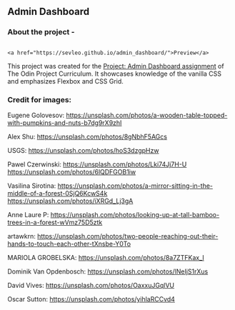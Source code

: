 ## Admin Dashboard


### About the project - <h2 align="center">
    <a href="https://sevleo.github.io/admin_dashboard/">Preview</a>
</h2>
This project was created for the <a href="https://www.theodinproject.com/lessons/node-path-intermediate-html-and-css-admin-dashboard#assignment">Project: Admin Dashboard assignment</a> of The Odin Project Curriculum. It showcases knowledge of the vanilla CSS and emphasizes Flexbox and CSS Grid.






### Credit for images:
Eugene Golovesov:
https://unsplash.com/photos/a-wooden-table-topped-with-pumpkins-and-nuts-b7dg9rX9zhI

Alex Shu:
https://unsplash.com/photos/8gNbhF5AGcs

USGS:
https://unsplash.com/photos/hoS3dzgpHzw


Pawel Czerwinski:
https://unsplash.com/photos/Lki74Jj7H-U
https://unsplash.com/photos/6lQDFGOB1iw

Vasilina Sirotina:
https://unsplash.com/photos/a-mirror-sitting-in-the-middle-of-a-forest-0SjQ6KcwS4k
https://unsplash.com/photos/iXRGd_Lj3gA

Anne Laure P:
https://unsplash.com/photos/looking-up-at-tall-bamboo-trees-in-a-forest-wVmz75D5ztk

artawkrn:
https://unsplash.com/photos/two-people-reaching-out-their-hands-to-touch-each-other-tXnsbe-Y0To

MARIOLA GROBELSKA:
https://unsplash.com/photos/8a7ZTFKax_I

Dominik Van Opdenbosch:
https://unsplash.com/photos/lNeIjS1rXus

David Vives:
https://unsplash.com/photos/OaxxuJGqlVU

Oscar Sutton:
https://unsplash.com/photos/yihlaRCCvd4

